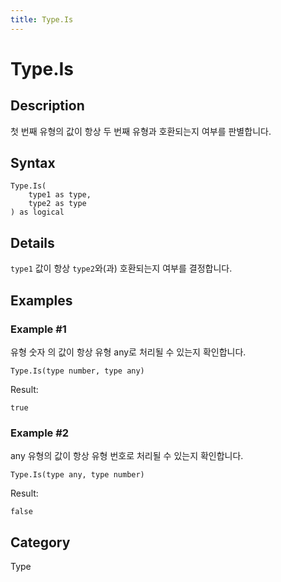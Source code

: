 ```yaml
---
title: Type.Is
---
```


# Type.Is


## Description

첫 번째 유형의 값이 항상 두 번째 유형과 호환되는지 여부를 판별합니다.


## Syntax

```powerquery
Type.Is(
    type1 as type,
    type2 as type
) as logical
```


## Details

<code>type1</code> 값이 항상 <code>type2</code>와(과) 호환되는지 여부를 결정합니다.


## Examples

### Example #1 
유형 숫자 의 값이 항상 유형 any로 처리될 수 있는지 확인합니다.
```powerquery
Type.Is(type number, type any)
```

Result: 
```powerquery
true
```


### Example #2 
any 유형의 값이 항상 유형 번호로 처리될 수 있는지 확인합니다.
```powerquery
Type.Is(type any, type number)
```

Result: 
```powerquery
false
```




## Category
Type

